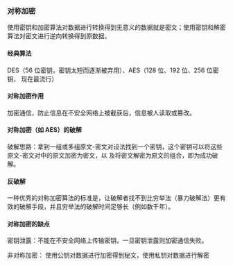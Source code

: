 ### 对称加密

使用密钥和加密算法对数据进行转换得到无意义的数据就是密文；使用密钥和解密算法对密文进行逆向转换得到原数据。

#### 经典算法

DES（56 位密钥，密钥太短⽽逐渐被弃⽤）、AES（128 位、192 位、256 位密钥，
现在最流⾏）

#### 对称加密作⽤
加密通信，防⽌信息在不安全⽹络上被截获后，信息被⼈读取或篡改。
#### 对称加密（如 AES）的破解
破解思路：拿到⼀组或多组原⽂-密⽂对设法找到⼀个密钥，这个密钥可以将这些原⽂-密⽂对中的原⽂加密为密⽂，以
及将密⽂解密为原⽂的组合，即为成功破解。

#### 反破解
⼀种优秀的对称加密算法的标准是，让破解者找不到⽐穷举法（暴⼒破解法）更有效的破解⼿段，并且穷举法的破解时间⾜够⻓（例如数千年）。

#### 对称加密的缺点
密钥泄露：不能在不安全⽹络上传输密钥，⼀旦密钥泄露则加密通信失败。

非对称加密：
使用公钥对数据进行加密得到秘文，使用私钥对数据进行解密

